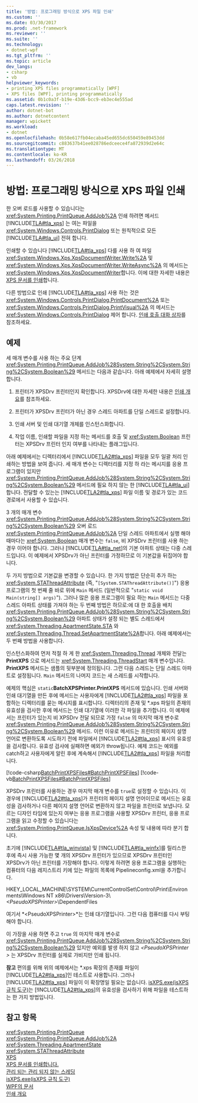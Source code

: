 ```yaml
---
title: '방법: 프로그래밍 방식으로 XPS 파일 인쇄'
ms.custom: ''
ms.date: 03/30/2017
ms.prod: .net-framework
ms.reviewer: ''
ms.suite: ''
ms.technology:
- dotnet-wpf
ms.tgt_pltfrm: ''
ms.topic: article
dev_langs:
- csharp
- vb
helpviewer_keywords:
- printing XPS files programmatically [WPF]
- XPS files [WPF], printing programmatically
ms.assetid: 0b1c0a3f-b19e-43d6-bcc9-eb3ec4e555ad
caps.latest.revision: ''
author: dotnet-bot
ms.author: dotnetcontent
manager: wpickett
ms.workload:
- dotnet
ms.openlocfilehash: 0b58e617fb04ecaba45ed655dc650459e89453dd
ms.sourcegitcommit: c883637b41ee028786edceece4fa872939d2e64c
ms.translationtype: MT
ms.contentlocale: ko-KR
ms.lasthandoff: 03/26/2018
---
```

# <a name="how-to-programmatically-print-xps-files"></a>방법: 프로그래밍 방식으로 XPS 파일 인쇄
한 오버 로드를 사용할 수 있습니다는 <xref:System.Printing.PrintQueue.AddJob%2A> 인쇄 하려면 메서드 [!INCLUDE[TLA#tla_xps](../../../../includes/tlasharptla-xps-md.md)] 는 여는 파일을 <xref:System.Windows.Controls.PrintDialog> 또는 원칙적으로 모든 [!INCLUDE[TLA#tla_ui](../../../../includes/tlasharptla-ui-md.md)] 전혀 합니다.  
  
 인쇄할 수 있습니다 [!INCLUDE[TLA#tla_xps](../../../../includes/tlasharptla-xps-md.md)] 다를 사용 하 여 파일 <xref:System.Windows.Xps.XpsDocumentWriter.Write%2A> 및 <xref:System.Windows.Xps.XpsDocumentWriter.WriteAsync%2A> 의 메서드는 <xref:System.Windows.Xps.XpsDocumentWriter>합니다. 이에 대한 자세한 내용은 [XPS 문서를 인쇄](http://msdn.microsoft.com/library/849555c8-0c4e-48c0-86bc-a5494c69b36c)합니다.  
  
 다른 방법으로 인쇄 [!INCLUDE[TLA#tla_xps](../../../../includes/tlasharptla-xps-md.md)] 사용 하는 것은 <xref:System.Windows.Controls.PrintDialog.PrintDocument%2A> 또는 <xref:System.Windows.Controls.PrintDialog.PrintVisual%2A> 의 메서드는 <xref:System.Windows.Controls.PrintDialog> 제어 합니다. [인쇄 호출 대화 상자](../../../../docs/framework/wpf/advanced/how-to-invoke-a-print-dialog.md)를 참조하세요.  
  
## <a name="example"></a>예제  
 세 매개 변수를 사용 하는 주요 단계 <xref:System.Printing.PrintQueue.AddJob%28System.String%2CSystem.String%2CSystem.Boolean%29> 메서드는 다음과 같습니다. 아래 예제에서 자세히 설명합니다.  
  
1.  프린터가 XPSDrv 프린터인지 확인합니다. XPSDrv에 대한 자세한 내용은 [인쇄 개요](../../../../docs/framework/wpf/advanced/printing-overview.md)를 참조하세요.  
  
2.  프린터가 XPSDrv 프린터가 아닌 경우 스레드 아파트를 단일 스레드로 설정합니다.  
  
3.  인쇄 서버 및 인쇄 대기열 개체를 인스턴스화합니다.  
  
4.  작업 이름, 인쇄할 파일을 지정 하는 메서드를 호출 및 <xref:System.Boolean> 프린터는 XPSDrv 프린터 인지 여부를 나타내는 플래그입니다.  
  
 아래 예제에서는 디렉터리에서 [!INCLUDE[TLA2#tla_xps](../../../../includes/tla2sharptla-xps-md.md)] 파일을 모두 일괄 처리 인쇄하는 방법을 보여 줍니다. 세 매개 변수는 디렉터리를 지정 하 라는 메시지를 응용 프로그램이 있지만 <xref:System.Printing.PrintQueue.AddJob%28System.String%2CSystem.String%2CSystem.Boolean%29> 메서드에 필요 하지 않는 한 [!INCLUDE[TLA#tla_ui](../../../../includes/tlasharptla-ui-md.md)]합니다. 전달할 수 있는는 [!INCLUDE[TLA2#tla_xps](../../../../includes/tla2sharptla-xps-md.md)] 파일 이름 및 경로가 있는 코드 경로에서 사용할 수 있습니다.  
  
 3 개의 매개 변수 <xref:System.Printing.PrintQueue.AddJob%28System.String%2CSystem.String%2CSystem.Boolean%29> 오버 로드 <xref:System.Printing.PrintQueue.AddJob%2A> 단일 스레드 아파트에서 실행 해야 때마다는 <xref:System.Boolean> 매개 변수는 `false`, 비 XPSDrv 프린터를 사용 하는 경우 이어야 합니다. 그러나 [!INCLUDE[TLA#tla_net](../../../../includes/tlasharptla-net-md.md)]의 기본 아파트 상태는 다중 스레드입니다. 이 예제에서 XPSDrv가 아닌 프린터를 가정하므로 이 기본값을 뒤집어야 합니다.  
  
 두 가지 방법으로 기본값을 변경할 수 있습니다. 한 가지 방법은 단순히 추가 하는 <xref:System.STAThreadAttribute> (즉, "`[System.STAThreadAttribute()]`") 응용 프로그램의 첫 번째 줄 바로 위에 `Main` 메서드 (일반적으로 "`static void Main(string[] args)`"). 그러나 많은 응용 프로그램이 필요 하는 `Main` 메서드는 다중 스레드 아파트 상태를 가져야 하는 두 번째 방법은 하므로:에 대 한 호출을 배치 <xref:System.Printing.PrintQueue.AddJob%28System.String%2CSystem.String%2CSystem.Boolean%29> 아파트 상태가 설정 되는 별도 스레드에서 <xref:System.Threading.ApartmentState.STA> 와 <xref:System.Threading.Thread.SetApartmentState%2A>합니다. 아래 예제에서는 두 번째 방법을 사용합니다.  
  
 인스턴스화하여 먼저 적절 하 게 한 <xref:System.Threading.Thread> 개체와 전달는 **PrintXPS** 으로 메서드는 <xref:System.Threading.ThreadStart> 매개 변수입니다. **PrintXPS** 메서드는 샘플의 뒷부분에 정의됩니다. 그런 다음 스레드는 단일 스레드 아파트로 설정됩니다. `Main` 메서드의 나머지 코드는 새 스레드를 시작합니다.  
  
 예제의 핵심은 `static`**BatchXPSPrinter.PrintXPS** 메서드에 있습니다. 인쇄 서버와 인쇄 대기열을 만든 후에 메서드는 사용자에게 [!INCLUDE[TLA2#tla_xps](../../../../includes/tla2sharptla-xps-md.md)] 파일을 포함하는 디렉터리를 묻는 메시지를 표시합니다. 디렉터리의 존재 및 *.xps 파일의 존재의 유효성을 검사한 후에 메서드는 인쇄 대기열에 이러한 각 파일을 추가합니다. 이 예제에서는 프린터가 있는지 비 XPSDrv 전달 되므로 가정 `false` 의 마지막 매개 변수로 <xref:System.Printing.PrintQueue.AddJob%28System.String%2CSystem.String%2CSystem.Boolean%29> 메서드. 이런 이유로 메서드는 프린터의 페이지 설명 언어로 변환하도록 시도하기 전에 파일에서 [!INCLUDE[TLA2#tla_xps](../../../../includes/tla2sharptla-xps-md.md)] 표시의 유효성을 검사합니다. 유효성 검사에 실패하면 예외가 throw됩니다. 예제 코드는 예외를 catch하고 사용자에게 알린 후에 계속해서 [!INCLUDE[TLA2#tla_xps](../../../../includes/tla2sharptla-xps-md.md)] 파일을 처리합니다.  
  
 [!code-csharp[BatchPrintXPSFiles#BatchPrintXPSFiles](../../../../samples/snippets/csharp/VS_Snippets_Wpf/BatchPrintXPSFiles/CSharp/Program.cs#batchprintxpsfiles)]
 [!code-vb[BatchPrintXPSFiles#BatchPrintXPSFiles](../../../../samples/snippets/visualbasic/VS_Snippets_Wpf/BatchPrintXPSFiles/visualbasic/program.vb#batchprintxpsfiles)]  
  
 XPSDrv 프린터를 사용하는 경우 마지막 매개 변수를 `true`로 설정할 수 있습니다. 이 경우에 [!INCLUDE[TLA2#tla_xps](../../../../includes/tla2sharptla-xps-md.md)]가 프린터의 페이지 설명 언어이므로 메서드는 유효성을 검사하거나 다른 페이지 설명 언어로 변환하지 않고 파일을 프린터로 보냅니다. 모르는 디자인 타임에 있는지 여부는 응용 프로그램을 사용할 XPSDrv 프린터, 응용 프로그램을 읽고 수정할 수 있습니다는 <xref:System.Printing.PrintQueue.IsXpsDevice%2A> 속성 및 내용에 따라 분기 합니다.  
  
 초기에 [!INCLUDE[TLA#tla_winvista](../../../../includes/tlasharptla-winvista-md.md)] 및 [!INCLUDE[TLA#tla_winfx](../../../../includes/tlasharptla-winfx-md.md)]를 릴리스한 후에 즉시 사용 가능한 몇 개의 XPSDrv 프린터가 있으므로 XPSDrv 프린터인 XPSDrv가 아닌 프린터를 가장해야 합니다. 이렇게 하려면 응용 프로그램을 실행하는 컴퓨터의 다음 레지스트리 키에 있는 파일의 목록에 Pipelineconfig.xml을 추가합니다.  
  
 HKEY_LOCAL_MACHINE\SYSTEM\CurrentControlSet\Control\Print\Environments\Windows NT x86\Drivers\Version-3\\*\<PseudoXPSPrinter>*\DependentFiles  
  
 여기서 *\<PseudoXPSPrinter>*는 인쇄 대기열입니다. 그런 다음 컴퓨터를 다시 부팅해야 합니다.  
  
 이 가장을 사용 하면 주고 `true` 의 마지막 매개 변수로 <xref:System.Printing.PrintQueue.AddJob%28System.String%2CSystem.String%2CSystem.Boolean%29> 있지만 예외를 발생 하지 않고  *\<PseudoXPSPrinter >* 는 XPSDrv 프린터를 실제로 가비지만 인쇄 됩니다.  
  
 **참고** 편의를 위해 위의 예제에서는 *.xps 확장의 존재를 파일이 [!INCLUDE[TLA2#tla_xps](../../../../includes/tla2sharptla-xps-md.md)]인 테스트로 사용합니다. 그러나 [!INCLUDE[TLA2#tla_xps](../../../../includes/tla2sharptla-xps-md.md)] 파일이 이 확장명일 필요는 없습니다. [isXPS.exe(isXPS 규칙 도구)](http://msdn.microsoft.com/library/bfbb433f-7ab6-417a-90f0-71443d76bcb3)는 [!INCLUDE[TLA2#tla_xps](../../../../includes/tla2sharptla-xps-md.md)]의 유효성을 검사하기 위해 파일을 테스트하는 한 가지 방법입니다.  
  
## <a name="see-also"></a>참고 항목  
 <xref:System.Printing.PrintQueue>  
 <xref:System.Printing.PrintQueue.AddJob%2A>  
 <xref:System.Threading.ApartmentState>  
 <xref:System.STAThreadAttribute>  
 [XPS](http://www.microsoft.com/xps)  
 [XPS 문서를 인쇄합니다.](http://msdn.microsoft.com/library/849555c8-0c4e-48c0-86bc-a5494c69b36c)  
 [관리 되는 관리 되지 않는 스레딩](http://msdn.microsoft.com/library/db425c20-4b2f-4433-bf96-76071c7881e5)  
 [isXPS.exe(isXPS 규칙 도구)](http://msdn.microsoft.com/library/bfbb433f-7ab6-417a-90f0-71443d76bcb3)  
 [WPF의 문서](../../../../docs/framework/wpf/advanced/documents-in-wpf.md)  
 [인쇄 개요](../../../../docs/framework/wpf/advanced/printing-overview.md)
